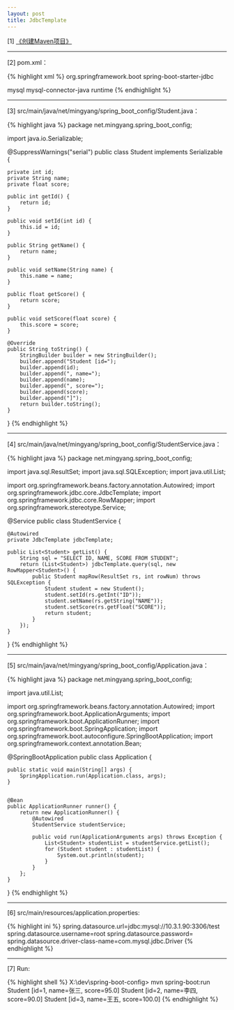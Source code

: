 ```yaml
---
layout: post
title: JdbcTemplate
---
```


[1] [《创建Maven项目》](/2016/12/28/spring-create-maven-project)

---

[2] pom.xml：

{% highlight xml %}
<dependency>
    <groupId>org.springframework.boot</groupId>
    <artifactId>spring-boot-starter-jdbc</artifactId>
</dependency>

<dependency>
    <groupId>mysql</groupId>
    <artifactId>mysql-connector-java</artifactId>
    <scope>runtime</scope>
</dependency>
{% endhighlight %}

---

[3] src/main/java/net/mingyang/spring_boot_config/Student.java：

{% highlight java %}
package net.mingyang.spring_boot_config;

import java.io.Serializable;

@SuppressWarnings("serial")
public class Student implements Serializable {

    private int id;
    private String name;
    private float score;
    
    public int getId() {
        return id;
    }
    
    public void setId(int id) {
        this.id = id;
    }
    
    public String getName() {
        return name;
    }
    
    public void setName(String name) {
        this.name = name;
    }

    public float getScore() {
        return score;
    }

    public void setScore(float score) {
        this.score = score;
    }

    @Override
    public String toString() {
        StringBuilder builder = new StringBuilder();
        builder.append("Student [id=");
        builder.append(id);
        builder.append(", name=");
        builder.append(name);
        builder.append(", score=");
        builder.append(score);
        builder.append("]");
        return builder.toString();
    }
}
{% endhighlight %}

---

[4] src/main/java/net/mingyang/spring_boot_config/StudentService.java：

{% highlight java %}
package net.mingyang.spring_boot_config;

import java.sql.ResultSet;
import java.sql.SQLException;
import java.util.List;

import org.springframework.beans.factory.annotation.Autowired;
import org.springframework.jdbc.core.JdbcTemplate;
import org.springframework.jdbc.core.RowMapper;
import org.springframework.stereotype.Service;

@Service
public class StudentService {

    @Autowired
    private JdbcTemplate jdbcTemplate;

    public List<Student> getList() {
        String sql = "SELECT ID, NAME, SCORE FROM STUDENT";
        return (List<Student>) jdbcTemplate.query(sql, new RowMapper<Student>() {
            public Student mapRow(ResultSet rs, int rowNum) throws SQLException {
                Student student = new Student();
                student.setId(rs.getInt("ID"));
                student.setName(rs.getString("NAME"));
                student.setScore(rs.getFloat("SCORE"));
                return student;
            }
        });
    }
}
{% endhighlight %}

---

[5] src/main/java/net/mingyang/spring_boot_config/Application.java：

{% highlight java %}
package net.mingyang.spring_boot_config;

import java.util.List;

import org.springframework.beans.factory.annotation.Autowired;
import org.springframework.boot.ApplicationArguments;
import org.springframework.boot.ApplicationRunner;
import org.springframework.boot.SpringApplication;
import org.springframework.boot.autoconfigure.SpringBootApplication;
import org.springframework.context.annotation.Bean;

@SpringBootApplication
public class Application {
    
    public static void main(String[] args) {
        SpringApplication.run(Application.class, args);
    }   
    
    
    @Bean
    public ApplicationRunner runner() {
        return new ApplicationRunner() {
            @Autowired
            StudentService studentService;
            
            public void run(ApplicationArguments args) throws Exception {
                List<Student> studentList = studentService.getList();
                for (Student student : studentList) {
                    System.out.println(student);
                }
            }
        };
    }
}
{% endhighlight %}

---

[6] src/main/resources/application.properties:

{% highlight ini %}
spring.datasource.url=jdbc:mysql://10.3.1.90:3306/test
spring.datasource.username=root
spring.datasource.password=
spring.datasource.driver-class-name=com.mysql.jdbc.Driver
{% endhighlight %}

---

[7] Run:

{% highlight shell %}
X:\dev\spring-boot-config> mvn spring-boot:run
Student [id=1, name=张三, score=95.0]
Student [id=2, name=李四, score=90.0]
Student [id=3, name=王五, score=100.0]
{% endhighlight %}